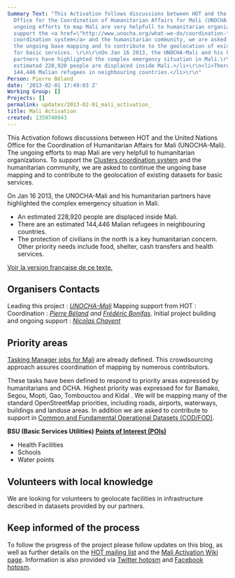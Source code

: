 ```yaml
---
Summary Text: "This Activation follows discussions between HOT and the United Nations
  Office for the Coordination of Humanitarian Affairs for Mali (UNOCHA-Mali). The
  ungoing efforts to map Mali are very helpfull to humanitarian organizations.  To
  support the <a href=\"http://www.unocha.org/what-we-do/coordination-tools/cluster-coordination\">Clusters
  coordination system</a> and the humanitarian community, we are asked to continue
  the ungoing base mapping and to contribute to the geolocation of existing datasets
  for basic services. \r\n\r\nOn Jan 16 2013, the UNOCHA-Mali and his humanitarian
  partners have highlighted the complex emergency situation in Mali.\r\n<ul>\r\n<li>An
  estimated 228,920 people are displaced inside Mali.</li>\r\n<li>There are an estimated
  144,446 Malian refugees in neighbouring countries.</li>\r\n"
Person: Pierre Béland
date: '2013-02-01 17:49:03 Z'
Working Group: []
Projects: []
permalink: updates/2013-02-01_mali_activation_
title: Mali Activation
created: 1359740943
---
```

This Activation follows discussions between HOT and the United Nations Office for the Coordination of Humanitarian Affairs for Mali (UNOCHA-Mali). The ungoing efforts to map Mali are very helpfull to humanitarian organizations.  To support the <a href="http://www.unocha.org/what-we-do/coordination-tools/cluster-coordination">Clusters coordination system</a> and the humanitarian community, we are asked to continue the ungoing base mapping and to contribute to the geolocation of existing datasets for basic services. 

On Jan 16 2013, the UNOCHA-Mali and his humanitarian partners have highlighted the complex emergency situation in Mali.
<ul>
<li>An estimated 228,920 people are displaced inside Mali.</li>
<li>There are an estimated 144,446 Malian refugees in neighbouring countries.</li>
<li>The protection of civilians in the north is a key humanitarian concern. Other priority needs include food, shelter, cash transfers and health services.</li>
</ul>

<a href="http://hot.openstreetmap.org/updates/2013-02-01_activation_pour_le_mali">Voir la version française de ce texte.</a>


<h2>Organisers Contacts</h2>

Leading this project : <em><a href="mailto:ochamali@un.org">UNOCHA-Mali</a></em>
Mapping support from HOT : 
Coordination : <em><a href="mailto:pierre.beland@hotosm.org">Pierre Béland</a> and <a href="mailto:Frederic. Bonifas@hotosm.org">Frédéric Bonifas</a></em>.
Initial project building and ongoing support : <em><a href="mailto:Nicolas.Chavent@hotosm.org">Nicolas Chavent</a></em>

<h2>Priority areas</h2>

<a href="http://tasks.hotosm.org/#all/Mali">Tasking Manager jobs for Mali</a> are already defined. This crowdsourcing approach assures coordination of mapping by numerous contributors.

These tasks have been defined to respond  to priority areas expressed by humanitarians and OCHA. Highest priority was expressed for for Bamako, Segou, Mopti, Gao, Tombouctou and Kidal .  We will be mapping many of the standard OpenStreetMap priorities, including roads, airports, waterways, buildings and landuse areas. In addition we are asked to contribute to support in <a href="http://cod.humanitarianresponse.info/about">Common and Fundamental Operational Datasets (COD/FOD)</a>.

<b>BSU (Basic Services Utilities) <a href="http://en.wikipedia.org/wiki/Point_of_interest">Points of Interest (POIs)</a></b>
<ul>
<li>Health Facilities</li>
<li>Schools</li>
<li>Water points</li>
</ul>

<h2>Volunteers with local knowledge</h2> 

We are looking for volunteers to geolocate facilities in infrastructure described in datasets provided by our partners.

<h2>Keep informed of the process</h2>
To follow the progress of the project please follow updates on this blog, as well as further details on the <a href="http://lists.openstreetmap.org/listinfo/hot">HOT mailing list</a> and the <a href="http://wiki.openstreetmap.org/wiki/2012_Mali_Crisis">Mali Activation Wiki page</a>. Information is also provided via  <a href="http://twitter.com/hotosm">Twitter hotosm</a> and  <a href="http://www.facebook.com/hotosm">Facebook hotosm</a>.

